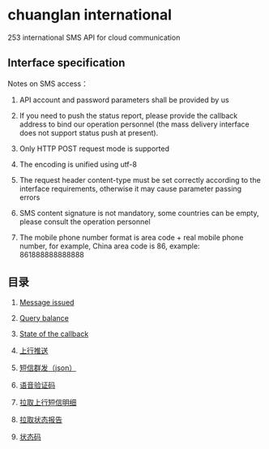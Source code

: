 # chuanglan international



253 international SMS API for cloud communication



## Interface specification



Notes on SMS access：

1. API account and password parameters shall be provided by us

2. If you need to push the status report, please provide the callback address to bind our operation personnel (the mass delivery interface does not support status push at present).

3. Only HTTP POST request mode is supported

4. The encoding is unified using utf-8

5. The request header content-type must be set correctly according to the interface requirements, otherwise it may cause parameter passing errors

6. SMS content signature is not mandatory, some countries can be empty, please consult the operation personnel

7. The mobile phone number format is area code + real mobile phone number, for example, China area code is 86, example: 861888888888888



## 目录



 1. [Message issued](docs/messageIssued.md)

 1. [Query balance](docs/queryBalance.md)

 1. [State of the callback](docs/callBack.md)

 1. [上行推送](docs/upwardPush.md)

 1. [短信群发（json）](docs/groupMessaging.md)

 1. [语音验证码](docs/voiceVerificationCode.md)

 1. [拉取上行短信明细](docs/pullDetail.md)

 1. [拉取状态报告](docs/pullCallback.md)

 1. [状态码](docs/statusCode.md)
